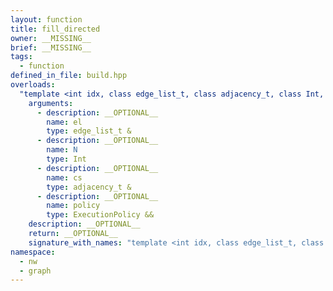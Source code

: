 ```yaml
---
layout: function
title: fill_directed
owner: __MISSING__
brief: __MISSING__
tags:
  - function
defined_in_file: build.hpp
overloads:
  "template <int idx, class edge_list_t, class adjacency_t, class Int, class ExecutionPolicy>\nauto fill_directed(edge_list_t &, Int, adjacency_t &, ExecutionPolicy &&)":
    arguments:
      - description: __OPTIONAL__
        name: el
        type: edge_list_t &
      - description: __OPTIONAL__
        name: N
        type: Int
      - description: __OPTIONAL__
        name: cs
        type: adjacency_t &
      - description: __OPTIONAL__
        name: policy
        type: ExecutionPolicy &&
    description: __OPTIONAL__
    return: __OPTIONAL__
    signature_with_names: "template <int idx, class edge_list_t, class adjacency_t, class Int, class ExecutionPolicy>\nauto fill_directed(edge_list_t & el, Int N, adjacency_t & cs, ExecutionPolicy && policy)"
namespace:
  - nw
  - graph
---
```


